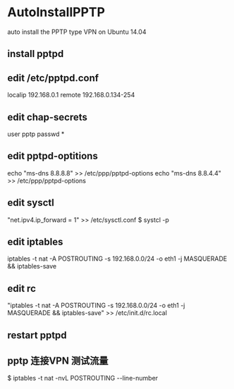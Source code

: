 # AutoInstallPPTP
auto install the PPTP type VPN on Ubuntu 14.04

## install pptpd

## edit /etc/pptpd.conf
localip 192.168.0.1
remote 192.168.0.134-254

## edit chap-secrets
user pptp passwd *

## edit pptpd-optitions
echo "ms-dns 8.8.8.8" >> /etc/ppp/pptpd-options
echo "ms-dns 8.8.4.4" >> /etc/ppp/pptpd-options


## edit sysctl
"net.ipv4.ip_forward = 1" >> /etc/sysctl.conf
$ systcl -p

## edit iptables
iptables -t nat -A POSTROUTING -s 192.168.0.0/24 -o eth1 -j MASQUERADE && iptables-save

## edit rc
"iptables -t nat -A POSTROUTING -s 192.168.0.0/24 -o eth1 -j MASQUERADE && iptables-save" >> /etc/init.d/rc.local

## restart pptpd

## pptp 连接VPN 测试流量
$ iptables -t nat -nvL POSTROUTING --line-number
